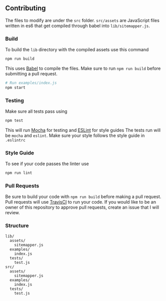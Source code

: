 ## Contributing

The files to modify are under the `src` folder. `src/assets` are JavaScript files written in es6 that get compiled
through babel into `lib/sitemapper.js`.

### Build

To build the `lib` directory with the compiled assets use this command
```bash
npm run build
```
This uses [Babel](http://babeljs.io/) to compile the files. Make sure to run `npm run build` before submitting a pull request.

```bash
# Run examples/index.js
npm start
```

### Testing

Make sure all tests pass using
```bash
npm test
```
This will run [Mocha](https://mochajs.org/) for testing and [ESLint](http://eslint.org/) for style guides
The tests run will be `mocha` and `eslint`.
Make sure your style follows the style guide in `.eslintrc`

### Style Guide

To see if your code passes the linter use
```bash
npm run lint
```

### Pull Requests

Be sure to build your code with `npm run build` before making a pull request.
Pull requests will use [TravisCI](https://travis-ci.com/) to run your code.
If you would like to be an owner of this repository to approve pull requests, create an issue that I will review.

### Structure

```
lib/
  assets/
    sitemapper.js
  examples/
    index.js
  tests/
    test.js
src/
  assets/
    sitemapper.js
  examples/
    index.js
  tests/
    test.js
````
